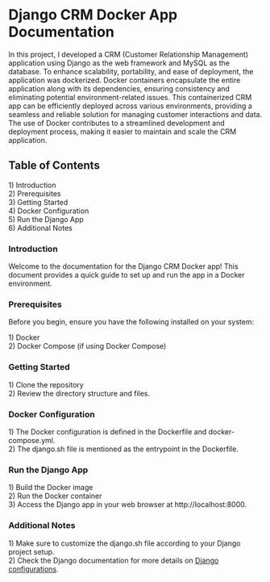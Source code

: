 <html>
<h1> Django CRM Docker App Documentation </h1>
<div>
<p>In this project, I developed a CRM (Customer Relationship Management) application using Django as the web framework and MySQL as the database. To enhance scalability, portability, and ease of deployment, the application was dockerized. Docker containers encapsulate the entire application along with its dependencies, ensuring consistency and eliminating potential environment-related issues. This containerized CRM app can be efficiently deployed across various environments, providing a seamless and reliable solution for managing customer interactions and data. The use of Docker contributes to a streamlined development and deployment process, making it easier to maintain and scale the CRM application.</p>
</div>
<div>  
<h2>Table of Contents</h2>
<p>1) Introduction</br>
2) Prerequisites</br>
3) Getting Started</br>
4) Docker Configuration</br>
5) Run the Django App</br>
6) Additional Notes</p>
<div>
<h3>Introduction</h3>
Welcome to the documentation for the Django CRM Docker app! This document provides a quick guide to set up and run the app in a Docker environment.
</div>
<div>
<h3>Prerequisites</h3>
<p>Before you begin, ensure you have the following installed on your system:</p>
<p>1) Docker </br>
2) Docker Compose (if using Docker Compose)</p>
</div>
<div>
<h3>Getting Started</h3>
<p>1) Clone the repository </br>
2) Review the directory structure and files. </p>
</div>
<div>
<h3>Docker Configuration</h3>
<p>1) The Docker configuration is defined in the Dockerfile and docker-compose.yml. </br>
2) The django.sh file is mentioned as the entrypoint in the Dockerfile.</p>
</div>
<div>
<h3>Run the Django App</h3>
<p>1) Build the Docker image </br>
2) Run the Docker container </br>
3) Access the Django app in your web browser at http://localhost:8000. </p>
</div>
<div>
<h3>Additional Notes</h3>
1) Make sure to customize the django.sh file according to your Django project setup. </br>
2) Check the Django documentation for more details on <a href = https://django-configurations.readthedocs.io/en/stable/> Django configurations</a>.
</div>
</html>
